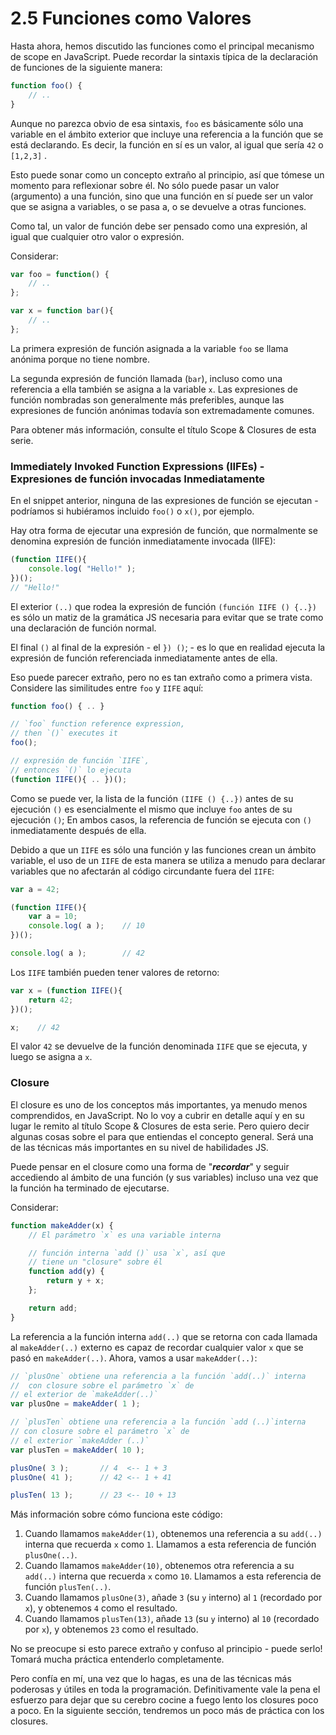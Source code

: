 # 2.5 Funciones como Valores

Hasta ahora, hemos discutido las funciones como el principal mecanismo de scope en JavaScript. Puede recordar la sintaxis típica de la declaración de funciones de la siguiente manera:

```js
function foo() {
    // ..
}
```

Aunque no parezca obvio de esa sintaxis, `foo` es básicamente sólo una variable en el ámbito exterior que incluye una referencia a la función que se está declarando. Es decir, la función en sí es un valor, al igual que sería `42` o `[1,2,3]` .

Esto puede sonar como un concepto extraño al principio, así que tómese un momento para reflexionar sobre él. No sólo puede pasar un valor \(argumento\) a una función, sino que una función en sí puede ser un valor que se asigna a variables, o se pasa a, o se devuelve a otras funciones.

Como tal, un valor de función debe ser pensado como una expresión, al igual que cualquier otro valor o expresión.

Considerar:

```js
var foo = function() {
    // ..
};

var x = function bar(){
    // ..
};
```

La primera expresión de función asignada a la variable `foo` se llama anónima porque no tiene nombre.

La segunda expresión de función llamada \(`bar`\), incluso como una referencia a ella también se asigna a la variable `x`. Las expresiones de función nombradas son generalmente más preferibles, aunque las expresiones de función anónimas todavía son extremadamente comunes.

Para obtener más información, consulte el título Scope & Closures de esta serie.

### Immediately Invoked Function Expressions \(IIFEs\) -  Expresiones de función invocadas Inmediatamente

En el snippet anterior, ninguna de las expresiones de función se ejecutan - podríamos si hubiéramos incluido `foo()` o `x()`, por ejemplo.

Hay otra forma de ejecutar una expresión de función, que normalmente se denomina expresión de función inmediatamente invocada \(IIFE\):

```js
(function IIFE(){
    console.log( "Hello!" );
})();
// "Hello!"
```

El exterior `(..)` que rodea la expresión de función `(función IIFE () {..})` es sólo un matiz de la gramática JS necesaria para evitar que se trate como una declaración de función normal.

El final `()` al final de la expresión - el `}) ()`;  - es lo que en realidad ejecuta la expresión de función referenciada inmediatamente antes de ella.

Eso puede parecer extraño, pero no es tan extraño como a primera vista. Considere las similitudes entre `foo` y `IIFE` aquí:

```js
function foo() { .. }

// `foo` function reference expression,
// then `()` executes it
foo();

// expresión de función `IIFE`,
// entonces `()` lo ejecuta
(function IIFE(){ .. })();
```

Como se puede ver, la lista de la función `(IIFE () {..})` antes de su ejecución `()` es esencialmente el mismo que incluye `foo` antes de su ejecución `()`; En ambos casos, la referencia de función se ejecuta con `()` inmediatamente después de ella.

Debido a que un `IIFE` es sólo una función y las funciones crean un ámbito variable, el uso de un `IIFE` de esta manera se utiliza a menudo para declarar variables que no afectarán al código circundante fuera del `IIFE`:

```js
var a = 42;

(function IIFE(){
    var a = 10;
    console.log( a );    // 10
})();

console.log( a );        // 42
```

Los `IIFE` también pueden tener valores de retorno:

```js
var x = (function IIFE(){
    return 42;
})();

x;    // 42
```

El valor `42` se devuelve de la función denominada `IIFE` que se ejecuta, y luego se asigna a `x`.

### Closure

El closure es uno de los conceptos más importantes, ya menudo menos comprendidos, en JavaScript. No lo voy a cubrir en detalle aquí y en su lugar le remito al título Scope & Closures de esta serie. Pero quiero decir algunas cosas sobre el para que entiendas el concepto general. Será una de las técnicas más importantes en su nivel de habilidades JS.

Puede pensar en el closure como una forma de "_**recordar**_" y seguir accediendo al ámbito de una función \(y sus variables\) incluso una vez que la función ha terminado de ejecutarse.

Considerar:

```js
function makeAdder(x) {
	// El parámetro `x` es una variable interna

	// función interna `add ()` usa `x`, así que
	// tiene un "closure" sobre él
	function add(y) {
		return y + x;
	};

	return add;
}
```

La referencia a la función interna `add(..)` que se retorna con cada llamada al `makeAdder(..)` externo es capaz de recordar cualquier valor `x` que se pasó en `makeAdder(..)`. Ahora, vamos a usar `makeAdder(..)`:

```js
// `plusOne` obtiene una referencia a la función `add(..)` interna
//  con closure sobre el parámetro `x` de
// el exterior de `makeAdder(..)`
var plusOne = makeAdder( 1 );

// `plusTen` obtiene una referencia a la función `add (..)`interna
// con closure sobre el parámetro `x` de
// el exterior `makeAdder (..)`
var plusTen = makeAdder( 10 );

plusOne( 3 );		// 4  <-- 1 + 3
plusOne( 41 );		// 42 <-- 1 + 41

plusTen( 13 );		// 23 <-- 10 + 13
```

Más información sobre cómo funciona este código:

1. Cuando llamamos `makeAdder(1)`, obtenemos una referencia a su `add(..)` interna que recuerda `x` como `1`. Llamamos a esta referencia de función `plusOne(..)`.
2. Cuando llamamos `makeAdder(10)`, obtenemos otra referencia a su `add(..)` interna que recuerda `x` como `10`. Llamamos a esta referencia de función `plusTen(..)`.
3. Cuando llamamos `plusOne(3)`, añade `3` \(su `y` interno\) al `1` \(recordado por `x`\), y obtenemos `4` como el resultado.
4. Cuando llamamos `plusTen(13)`, añade `13` \(su `y` interno\) al `10` \(recordado por `x`\), y obtenemos `23` como el resultado.

No se preocupe si esto parece extraño y confuso al principio - puede serlo! Tomará mucha práctica entenderlo completamente.

Pero confía en mí, una vez que lo hagas, es una de las técnicas más poderosas y útiles en toda la programación. Definitivamente vale la pena el esfuerzo para dejar que su cerebro cocine a fuego lento los closures poco a poco. En la siguiente sección, tendremos un poco más de práctica con los closures.

